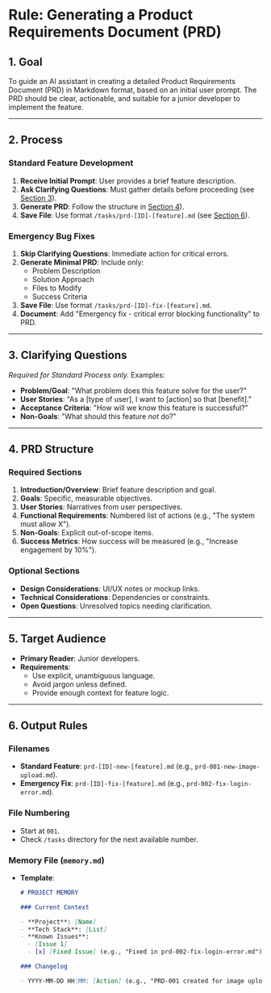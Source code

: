 # Rule: Generating a Product Requirements Document (PRD)

## 1. Goal

To guide an AI assistant in creating a detailed Product Requirements Document (PRD) in Markdown format, based on an initial user prompt. The PRD should be clear, actionable, and suitable for a junior developer to implement the feature.

---

## 2. Process

### Standard Feature Development

1. **Receive Initial Prompt**: User provides a brief feature description.
2. **Ask Clarifying Questions**: Must gather details before proceeding (see [Section 3](#3-clarifying-questions)).
3. **Generate PRD**: Follow the structure in [Section 4](#4-prd-structure)).
4. **Save File**: Use format `/tasks/prd-[ID]-[feature].md` (see [Section 6](#6-output-rules)).

### Emergency Bug Fixes

1. **Skip Clarifying Questions**: Immediate action for critical errors.
2. **Generate Minimal PRD**: Include only:
   - Problem Description
   - Solution Approach
   - Files to Modify
   - Success Criteria
3. **Save File**: Use format `/tasks/prd-[ID]-fix-[feature].md`.
4. **Document**: Add "Emergency fix - critical error blocking functionality" to PRD.

---

## 3. Clarifying Questions

_Required for Standard Process only._ Examples:

- **Problem/Goal**: "What problem does this feature solve for the user?"
- **User Stories**: "As a [type of user], I want to [action] so that [benefit]."
- **Acceptance Criteria**: "How will we know this feature is successful?"
- **Non-Goals**: "What should this feature _not_ do?"

---

## 4. PRD Structure

### Required Sections

1. **Introduction/Overview**: Brief feature description and goal.
2. **Goals**: Specific, measurable objectives.
3. **User Stories**: Narratives from user perspectives.
4. **Functional Requirements**: Numbered list of actions (e.g., "The system must allow X").
5. **Non-Goals**: Explicit out-of-scope items.
6. **Success Metrics**: How success will be measured (e.g., "Increase engagement by 10%").

### Optional Sections

- **Design Considerations**: UI/UX notes or mockup links.
- **Technical Considerations**: Dependencies or constraints.
- **Open Questions**: Unresolved topics needing clarification.

---

## 5. Target Audience

- **Primary Reader**: Junior developers.
- **Requirements**:
  - Use explicit, unambiguous language.
  - Avoid jargon unless defined.
  - Provide enough context for feature logic.

---

## 6. Output Rules

### Filenames

- **Standard Feature**: `prd-[ID]-new-[feature].md` (e.g., `prd-001-new-image-upload.md`).
- **Emergency Fix**: `prd-[ID]-fix-[feature].md` (e.g., `prd-002-fix-login-error.md`).

### File Numbering

- Start at `001`.
- Check `/tasks` directory for the next available number.

### Memory File (`memory.md`)

- **Template**:

  ```markdown
  # PROJECT MEMORY

  ### Current Context

  - **Project**: [Name]
  - **Tech Stack**: [List]
  - **Known Issues**:
    - [Issue 1]
    - [x] [Fixed Issue] (e.g., "Fixed in prd-002-fix-login-error.md")

  ### Changelog

  - YYYY-MM-DD HH:MM: [Action] (e.g., "PRD-001 created for image upload feature")
  ```
